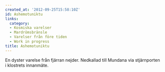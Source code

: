 ```yaml
---
created_at: '2012-09-25T15:58:10Z'
id: Ashemotuniktu
links:
  category:
  - Kosmiska varelser
  - Mardrömsbränsle
  - Varelser från före tiden
  - Work in progress
title: Ashemotuniktu
---
```


En dyster varelse från fjärran nejder. Nedkallad till Mundana via stjärnporten i klostrets
innanmäte.